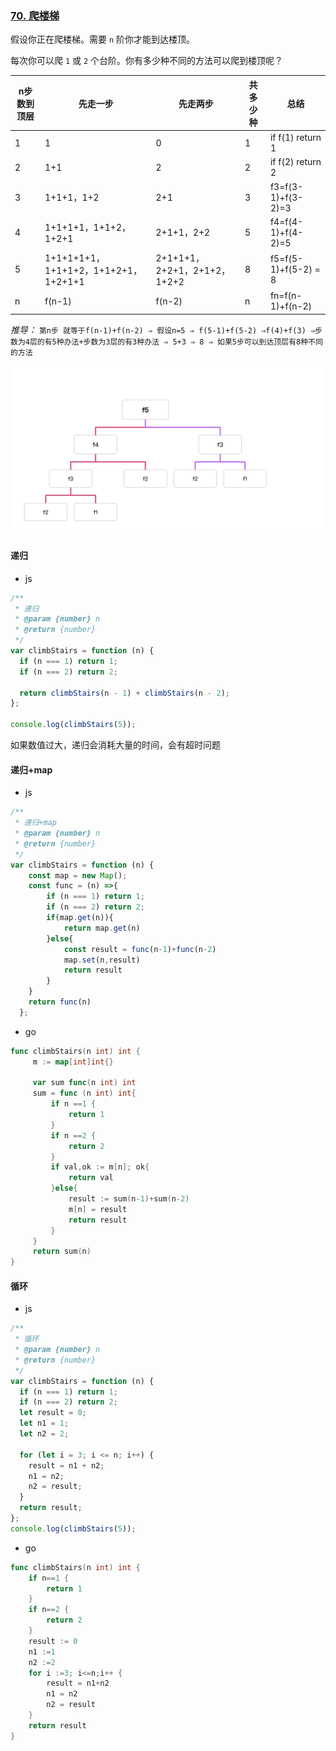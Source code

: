 ### **[70. 爬楼梯](https://leetcode.cn/problems/climbing-stairs/)**

假设你正在爬楼梯。需要 `n` 阶你才能到达楼顶。

每次你可以爬 `1` 或 `2` 个台阶。你有多少种不同的方法可以爬到楼顶呢？

| n步数到顶层 | 先走一步 | 先走两步 | 共多少种 | 总结 |
| --- | --- | --- | --- | --- |
| 1 | 1 | 0 | 1 | if f(1) return 1 |
| 2 | 1+1 | 2 | 2 | if f(2) return 2 |
| 3 | 1+1+1，1+2 | 2+1 | 3 | f3=f(3-1)+f(3-2)=3 |
| 4 | 1+1+1+1，1+1+2，1+2+1 | 2+1+1，2+2 | 5 | f4=f(4-1)+f(4-2)=5 |
| 5 | 1+1+1+1+1，1+1+1+2，1+1+2+1，1+2+1+1 | 2+1+1+1，2+2+1，2+1+2，1+2+2 | 8 | f5=f(5-1)+f(5-2) = 8 |
| n | f(n-1) | f(n-2) | n | fn=f(n-1)+f(n-2) |

*推导：* `第n步 就等于f(n-1)+f(n-2) ⇒ 假设n=5 ⇒ f(5-1)+f(5-2) ⇒f(4)+f(3) ⇒步数为4层的有5种办法+步数为3层的有3种办法 ⇒ 5+3 ⇒ 8 ⇒ 如果5步可以到达顶层有8种不同的方法`

<img src='./algorithm1.png' height={650} />

#### 递归

- js

```jsx
/**
 * 递归
 * @param {number} n
 * @return {number}
 */
var climbStairs = function (n) {
  if (n === 1) return 1;
  if (n === 2) return 2;

  return climbStairs(n - 1) + climbStairs(n - 2);
};

console.log(climbStairs(5));
```

如果数值过大，递归会消耗大量的时间，会有超时问题

#### 递归+map

- js

```jsx
/**
 * 递归+map
 * @param {number} n
 * @return {number}
 */
var climbStairs = function (n) {
    const map = new Map();
    const func = (n) =>{
        if (n === 1) return 1;
        if (n === 2) return 2;
        if(map.get(n)){
            return map.get(n)
        }else{
            const result = func(n-1)+func(n-2)
            map.set(n,result)
            return result
        }
    }
    return func(n)
  };
```

- go

```go
func climbStairs(n int) int {
     m := map[int]int{}

     var sum func(n int) int
     sum = func (n int) int{
         if n ==1 {
             return 1
         }
         if n ==2 {
             return 2
         }
         if val,ok := m[n]; ok{
             return val
         }else{
             result := sum(n-1)+sum(n-2)
             m[n] = result
             return result
         }
     }
     return sum(n)
}
```

#### 循环

- js

```jsx
/**
 * 循环
 * @param {number} n
 * @return {number}
 */
var climbStairs = function (n) {
  if (n === 1) return 1;
  if (n === 2) return 2;
  let result = 0;
  let n1 = 1;
  let n2 = 2;

  for (let i = 3; i <= n; i++) {
    result = n1 + n2;
    n1 = n2;
    n2 = result;
  }
  return result;
};
console.log(climbStairs(5));
```

- go

```go
func climbStairs(n int) int {
    if n==1 {
        return 1
    }
    if n==2 {
        return 2
    }
    result := 0
    n1 :=1
    n2 :=2
    for i :=3; i<=n;i++ {
        result = n1+n2
        n1 = n2
        n2 = result
    }
    return result
}
```